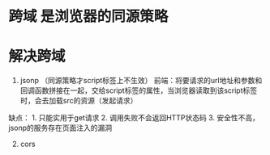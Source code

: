 # 跨域 是浏览器的同源策略


# 解决跨域
1. jsonp （同源策略才script标签上不生效）
前端：将要请求的url地址和参数和回调函数拼接在一起，交给script标签的属性，当浏览器读取到该script标签时，会去加载src的资源（发起请求）

缺点：
    1. 只能实用于get请求
    2. 调用失败不会返回HTTP状态码
    3. 安全性不高，jsonp的服务存在页面注入的漏洞


2. cors